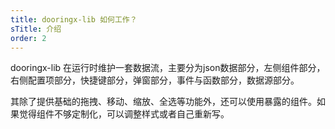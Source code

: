 ```yaml
---
title: dooringx-lib 如何工作？
sTitle: 介绍
order: 2
---
```

 
dooringx-lib 在运行时维护一套数据流，主要分为json数据部分，左侧组件部分，右侧配置项部分，快捷键部分，弹窗部分，事件与函数部分，数据源部分。

其除了提供基础的拖拽、移动、缩放、全选等功能外，还可以使用暴露的组件。如果觉得组件不够定制化，可以调整样式或者自己重新写。



